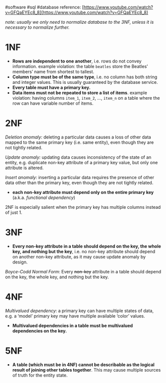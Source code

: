#software #sql #database
reference: [https://www.youtube.com/watch?v=GFQaEYEc8_8](https://www.youtube.com/watch?v=GFQaEYEc8_8)

_note: usually we only need to normalize database to the 3NF, unless it is necessary to normalize further._

# 1NF

- **Rows are independent to one another**, i.e. rows do not convey information. example violation: the table `beatles` store the Beatles’ members’ name from shortest to tallest.
- **Column type must be of the same type**, i.e. no column has both string and integer values. This is usually guaranteed by the database service.
- **Every table must have a primary key.**
- **Data items must not be repeated to store a list of items**. example violation: having columns `item_1`, `item_2`, …, `item_n` on a table where the row can have variable number of items.

# 2NF

_Deletion anomaly:_ deleting a particular data causes a loss of other data mapped to the same primary key (i.e. same entity), even though they are not tightly related.

_Update anomaly:_ updating data causes inconsistency of the state of an entity, e.g. duplicate non-key attribute of a primary key value, but only one attribute is altered.

_Insert anomaly:_ inserting a particular data requires the presence of other data other than the primary key, even though they are not tightly related.

- **each non-key attribute must depend only on the entire primary key** (a.k.a. _functional dependency_)

2NF is especially salient when the primary key has multiple columns instead of just 1.

# 3NF

- **Every non-key attribute in a table should depend on the key, the whole key, and nothing but the key**, i.e. no non-key attribute should depend on another non-key attribute, as it may cause update anomaly by design.

_Boyce-Codd Normal Form_: Every ~~non-key~~ attribute in a table should depend on the key, the whole key, and nothing but the key.

# 4NF

_Multivalued dependency_: a primary key can have multiple states of data, e.g. a ‘model’ primary key may have multiple available ‘color’ values.

- **Multivalued dependencies in a table must be multivalued dependencies on the key.**

# 5NF

- **A table (which must be in 4NF) cannot be describable as the logical result of joining other tables together**. This may cause multiple sources of truth for the entity state.